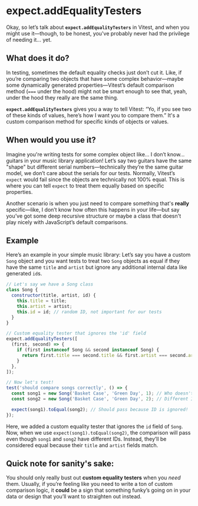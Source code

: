 # expect.addEqualityTesters

Okay, so let’s talk about **`expect.addEqualityTesters`** in Vitest, and when you might use it—though, to be honest, you've probably never had the privilege of needing it... yet.

## What does it do?

In testing, sometimes the default equality checks just don’t cut it. Like, if you’re comparing two objects that have some complex behavior—maybe some dynamically generated properties—Vitest’s default comparison method (`===` under the hood) might not be smart enough to see that, yeah, under the hood they really are the same thing.

**`expect.addEqualityTesters`** gives you a way to tell Vitest: “Yo, if you see two of these kinds of values, here’s how I want you to compare them.” It's a custom comparison method for specific kinds of objects or values.

## When would you use it?

Imagine you're writing tests for some complex object like... I don’t know... guitars in your music library application! Let’s say two guitars have the same "shape" but different serial numbers—technically they’re the same guitar model, we don’t care about the serials for our tests. Normally, Vitest’s `expect` would fail since the objects are technically not 100% equal. This is where you can tell `expect` to treat them equally based on specific properties.

Another scenario is when you just need to compare something that's **really** specific—like, I don’t know how often this happens in your life—but say you’ve got some deep recursive structure or maybe a class that doesn't play nicely with JavaScript’s default comparisons.

## Example

Here’s an example in your simple music library: Let’s say you have a custom `Song` object and you want tests to treat two `Song` objects as equal if they have the same `title` and `artist` but ignore any additional internal data like generated `id`s.

```javascript
// Let's say we have a Song class
class Song {
  constructor(title, artist, id) {
    this.title = title;
    this.artist = artist;
    this.id = id; // random ID, not important for our tests
  }
}

// Custom equality tester that ignores the 'id' field
expect.addEqualityTesters([
  (first, second) => {
    if (first instanceof Song && second instanceof Song) {
      return first.title === second.title && first.artist === second.artist;
    }
  },
]);

// Now let's test!
test('should compare songs correctly', () => {
  const song1 = new Song('Basket Case', 'Green Day', 1); // Who doesn't love this one?!
  const song2 = new Song('Basket Case', 'Green Day', 2); // Different ID, same song otherwise

  expect(song1).toEqual(song2); // Should pass because ID is ignored!
});
```

Here, we added a custom equality tester that ignores the `id` field of `Song`. Now, when we use `expect(song1).toEqual(song2)`, the comparison will pass even though `song1` and `song2` have different IDs. Instead, they’ll be considered equal because their `title` and `artist` fields match.

## Quick note for sanity's sake:

You should only really bust out **custom equality testers** when you _need_ them. Usually, if you’re feeling like you need to write a ton of custom comparison logic, it **could** be a sign that something funky’s going on in your data or design that you’ll want to straighten out instead.
